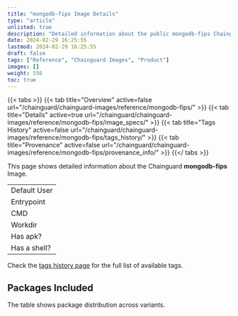 ```yaml
---
title: "mongodb-fips Image Details"
type: "article"
unlisted: true
description: "Detailed information about the public mongodb-fips Chainguard Image."
date: 2024-02-29 16:25:55
lastmod: 2024-02-29 16:25:55
draft: false
tags: ["Reference", "Chainguard Images", "Product"]
images: []
weight: 550
toc: true
---
```


{{< tabs >}}
{{< tab title="Overview" active=false url="/chainguard/chainguard-images/reference/mongodb-fips/" >}}
{{< tab title="Details" active=true url="/chainguard/chainguard-images/reference/mongodb-fips/image_specs/" >}}
{{< tab title="Tags History" active=false url="/chainguard/chainguard-images/reference/mongodb-fips/tags_history/" >}}
{{< tab title="Provenance" active=false url="/chainguard/chainguard-images/reference/mongodb-fips/provenance_info/" >}}
{{</ tabs >}}

This page shows detailed information about the Chainguard **mongodb-fips** Image.

|              |
|--------------|
| Default User |
| Entrypoint   |
| CMD          |
| Workdir      |
| Has apk?     |
| Has a shell? |

Check the [tags history page](/chainguard/chainguard-images/reference/mongodb-fips/tags_history/) for the full list of available tags.

## Packages Included
The table shows package distribution across variants.

|  |
|--|

